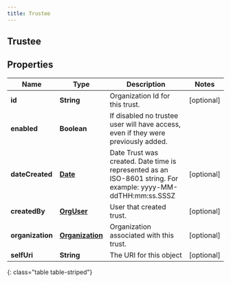 ```yaml
---
title: Trustee
---
```

## Trustee


## Properties

| Name | Type | Description | Notes |
| ------------ | ------------- | ------------- | ------------- |
| **id** | **String** | Organization Id for this trust. |  [optional] |
| **enabled** | **Boolean** | If disabled no trustee user will have access, even if they were previously added. |  |
| **dateCreated** | [**Date**](Date.html) | Date Trust was created. Date time is represented as an ISO-8601 string. For example: yyyy-MM-ddTHH:mm:ss.SSSZ |  [optional] |
| **createdBy** | [**OrgUser**](OrgUser.html) | User that created trust. |  [optional] |
| **organization** | [**Organization**](Organization.html) | Organization associated with this trust. |  [optional] |
| **selfUri** | **String** | The URI for this object |  [optional] |
{: class="table table-striped"}



